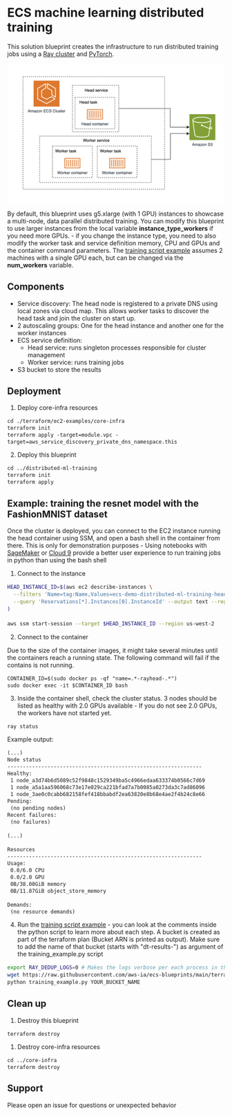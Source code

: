 # ECS machine learning distributed training

This solution blueprint creates the infrastructure to run distributed training jobs using a [Ray cluster](https://docs.ray.io/en/latest/cluster/getting-started.html) and [PyTorch](https://pytorch.org/).

![Distributed ML architecture](../../../docs/distributed-ml-training-architecture.png)

By default, this blueprint uses g5.xlarge (with 1 GPU) instances to showcase a multi-node, data parallel distributed training. You can modify this blueprint to use larger instances from the local variable **instance_type_workers** if you need more GPUs. - if you change the instance type, you need to also modify the worker task and service definition memory, CPU and GPUs and the container command parameters. The [training script example](./training_example.py) assumes 2 machines with a single GPU each, but can be changed via the **num_workers** variable.

## Components

* Service discovery: The head node is registered to a private DNS using local zones via cloud map. This allows worker tasks to discover the head task and join the cluster on start up.
* 2 autoscaling groups: One for the head instance and another one for the worker instances
* ECS service definition:
    * Head service: runs singleton processes responsible for cluster management
    * Worker service: runs training jobs
* S3 bucket to store the results

## Deployment

1. Deploy core-infra resources

```shell
cd ./terraform/ec2-examples/core-infra
terraform init
terraform apply -target=module.vpc -target=aws_service_discovery_private_dns_namespace.this
```

2. Deploy this blueprint

```shell
cd ../distributed-ml-training
terraform init
terraform apply
```

## Example: training the resnet model with the FashionMNIST dataset

Once the cluster is deployed, you can connect to the EC2 instance running the head container using SSM, and open a bash shell in the container from there. This is only for demonstration purposes - Using notebooks with [SageMaker](https://aws.amazon.com/sagemaker/) or [Cloud 9](https://aws.amazon.com/cloud9/) provide a better user experience to run training jobs in python than using the bash shell

1. Connect to the instance
```bash
HEAD_INSTANCE_ID=$(aws ec2 describe-instances \
  --filters 'Name=tag:Name,Values=ecs-demo-distributed-ml-training-head' 'Name=instance-state-name,Values=running' \
  --query 'Reservations[*].Instances[0].InstanceId' --output text --region us-west-2
)

aws ssm start-session --target $HEAD_INSTANCE_ID --region us-west-2
```

2. Connect to the container

Due to the size of the container images, it might take several minutes until the containers reach a running state. The following command will fail if the contains is not running.

```
CONTAINER_ID=$(sudo docker ps -qf "name=.*-rayhead-.*")
sudo docker exec -it $CONTAINER_ID bash
```

3. Inside the container shell, check the cluster status. 3 nodes should be listed as healthy with 2.0 GPUs available - If you do not see 2.0 GPUs, the workers have not started yet.

```bash
ray status
```

Example output:

```
(...)
Node status
---------------------------------------------------------------
Healthy:
 1 node_a3d74b6d5089c52f9848c1529349ba5c4966edaa633374b0566c7d69
 1 node_a5a1aa596068c73e17e029ca221bfad7a7b0085a0273da3c7ad86096
 1 node_3ae0c0cabb682158fef418bbabdf2ea63820e8b68e4ae2f4b24c8e66
Pending:
 (no pending nodes)
Recent failures:
 (no failures)

(...)

Resources
---------------------------------------------------------------
Usage:
 0.0/6.0 CPU
 0.0/2.0 GPU
 0B/38.00GiB memory
 0B/11.87GiB object_store_memory

Demands:
 (no resource demands)

```

4. Run the [training script example](./training_example.py) - you can look at the comments inside the python script to learn more about each step.
A bucket is created as part of the terraform plan (Bucket ARN is printed as output). Make sure to add the name of that bucket (starts with "dt-results-") as argument of the training_example.py script

```bash
export RAY_DEDUP_LOGS=0 # Makes the logs verbose per each process in the training
wget https://raw.githubusercontent.com/aws-ia/ecs-blueprints/main/terraform/ec2-examples/distributed-ml-training/training_example.py
python training_example.py YOUR_BUCKET_NAME
```

## Clean up

1. Destroy this blueprint

```shell
terraform destroy
```

1. Destroy core-infra resources

```shell
cd ../core-infra
terraform destroy

```

## Support

Please open an issue for questions or unexpected behavior

